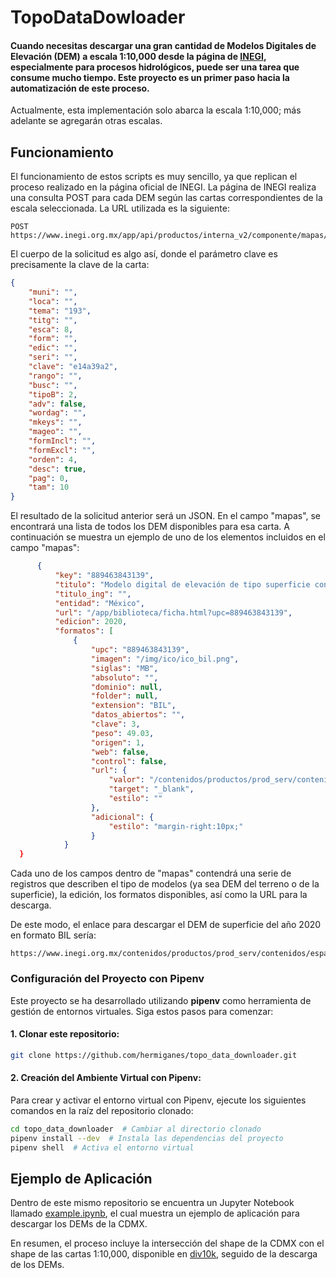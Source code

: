 # TopoDataDowloader 
#### Cuando necesitas descargar una gran cantidad de Modelos Digitales de Elevación (DEM) a escala 1:10,000 desde la página de [INEGI](https://www.inegi.org.mx/), especialmente para procesos hidrológicos, puede ser una tarea que consume mucho tiempo. Este proyecto es un primer paso hacia la automatización de este proceso. 
Actualmente, esta implementación solo abarca la escala 1:10,000; más adelante se agregarán otras escalas.

## Funcionamiento 
El funcionamiento de estos scripts es muy sencillo, ya que replican el proceso realizado en la página oficial de INEGI. 
La página de INEGI realiza una consulta POST para cada DEM según las cartas correspondientes de la escala seleccionada. La URL utilizada es la siguiente:

```HTTP
POST https://www.inegi.org.mx/app/api/productos/interna_v2/componente/mapas/lista/resultados/
```

El cuerpo de la solicitud es algo así, donde el parámetro clave es precisamente la clave de la carta:
``` json 
{
    "muni": "",
    "loca": "",
    "tema": "193",
    "titg": "",
    "esca": 8,
    "form": "",
    "edic": "",
    "seri": "",
    "clave": "e14a39a2",
    "rango": "",
    "busc": "",
    "tipoB": 2,
    "adv": false,
    "wordag": "",
    "mkeys": "",
    "mageo": "",
    "formIncl": "",
    "formExcl": "",
    "orden": 4,
    "desc": true,
    "pag": 0,
    "tam": 10
}
```
El resultado de la solicitud anterior será un JSON. En el campo "mapas", se encontrará una lista de todos los DEM disponibles para esa carta. A continuación se muestra un ejemplo de uno de los elementos incluidos en el campo "mapas":

```json
      {
          "key": "889463843139",
          "titulo": "Modelo digital de elevación de tipo superficie con resolución de 1.5 metros generado a partir de datos de altimetría del relieve. E14A39a2",
          "titulo_ing": "",
          "entidad": "México",
          "url": "/app/biblioteca/ficha.html?upc=889463843139",
          "edicion": 2020,
          "formatos": [
              {
                  "upc": "889463843139",
                  "imagen": "/img/ico/ico_bil.png",
                  "siglas": "MB",
                  "absoluto": "",
                  "dominio": null,
                  "folder": null,
                  "extension": "BIL",
                  "datos_abiertos": "",
                  "clave": 3,
                  "peso": 49.03,
                  "origen": 1,
                  "web": false,
                  "control": false,
                  "url": {
                      "valor": "/contenidos/productos/prod_serv/contenidos/espanol/bvinegi/productos/geografia/imagen_cartografica/1_10_000/lidar/1_5m/Superficie/889463843139_b.zip",
                      "target": "_blank",
                      "estilo": ""
                  },
                  "adicional": {
                      "estilo": "margin-right:10px;"
                  }
            }
  }
```
Cada uno de los campos dentro de "mapas" contendrá una serie de registros que describen el tipo de modelos (ya sea DEM del terreno o de la superficie), la edición, los formatos disponibles, así como la URL para la descarga. 

De este modo, el enlace para descargar el DEM de superficie del año 2020 en formato BIL sería:

```HTTP
https://www.inegi.org.mx/contenidos/productos/prod_serv/contenidos/espanol/bvinegi/productos/geografia/imagen_cartografica/1_10_000/lidar/1_5m/Superficie/889463843139_b.zip
```
### Configuración del Proyecto con Pipenv

Este proyecto se ha desarrollado utilizando **pipenv** como herramienta de gestión de entornos virtuales. Siga estos pasos para comenzar:

#### 1. Clonar este repositorio:

```bash
git clone https://github.com/hermiganes/topo_data_downloader.git
```
#### 2. Creación del Ambiente Virtual con Pipenv:
Para crear y activar el entorno virtual con Pipenv, ejecute los siguientes comandos en la raíz del repositorio clonado:

 ```bash
cd topo_data_downloader  # Cambiar al directorio clonado
pipenv install --dev  # Instala las dependencias del proyecto
pipenv shell  # Activa el entorno virtual
```



## Ejemplo de Aplicación 
Dentro de este mismo repositorio se encuentra un Jupyter Notebook llamado [example.ipynb](https://github.com/hermiganes/topo_data_downloader/blob/main/example.ipynb), el cual muestra un ejemplo de aplicación para descargar los DEMs de la CDMX.

En resumen, el proceso incluye la intersección del shape de la CDMX con el shape de las cartas 1:10,000, disponible en [div10k](https://github.com/hermiganes/topo_data_downloader/tree/main/inputs), seguido de la descarga de los DEMs.






